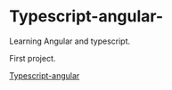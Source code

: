 # Typescript-angular-

Learning Angular and typescript.

First project.

[Typescript-angular]( https://deborahpizzichillo.github.io/Typescript-angular-/)

